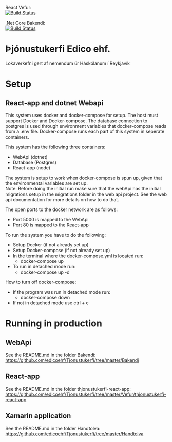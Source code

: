 React Vefur:  
[![Build Status](https://dev.azure.com/edicoehf/Tjonustukerfi/_apis/build/status/React%20Vefur%20Pipeline?branchName=master)](https://dev.azure.com/edicoehf/Tjonustukerfi/_build/latest?definitionId=8&branchName=master)

.Net Core Bakendi:  
[![Build Status](https://dev.azure.com/edicoehf/Tjonustukerfi/_apis/build/status/.Net%20Bakendi%20Pipeline?branchName=master)](https://dev.azure.com/edicoehf/Tjonustukerfi/_build/latest?definitionId=7&branchName=master)
# Þjónustukerfi Edico ehf.
Lokaverkefni gert af nemendum úr Háskólanum í Reykjavík

# Setup
## React-app and dotnet Webapi
This system uses docker and docker-compose for setup. The host must support Docker and Docker-compose. The database connection to postgres is used through environment variables that docker-compose reads from a .env file. Docker-compose runs each part of this system in seperate containers. <br />

This system has the following three containers:
* WebApi (dotnet)
* Database (Postgres)
* React-app (node)

The system is setup to work when docker-compose is spun up, given that the environmental variables are set up. <br />
Note: Before doing the initial run make sure that the webApi has the initial migrations setup in the migrations folder in the web api project. See the web api documentation for more details on how to do that. <br />

The open ports to the docker network are as follows:
* Port 5000 is mapped to the WebApi
* Port 80 is mapped to the React-app

To run the system you have to do the following:
* Setup Docker (if not already set up)
* Setup Docker-compose (if not already set up)
* In the terminal where the docker-compose.yml is located run:
    * docker-compose up
* To run in detached mode run:
    * docker-compose up -d

How to turn off docker-compose:
* If the program was run in detached mode run:
    * docker-compose down
* If not in detached mode use ctrl + c

# Running in production
## WebApi
See the README.md in the folder Bakendi: <br />
https://github.com/edicoehf/Tjonustukerfi/tree/master/Bakendi

## React-app
See the README.md in the folder thjonustukerfi-react-app: <br />
https://github.com/edicoehf/Tjonustukerfi/tree/master/Vefur/thjonustukerfi-react-app

## Xamarin application
See the README.md in the folder Handtolva: <br />
https://github.com/edicoehf/Tjonustukerfi/tree/master/Handtolva
